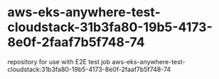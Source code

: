 # aws-eks-anywhere-test-cloudstack-31b3fa80-19b5-4173-8e0f-2faaf7b5f748-74
repository for use with E2E test job aws-eks-anywhere-test-cloudstack:31b3fa80-19b5-4173-8e0f-2faaf7b5f748-74
